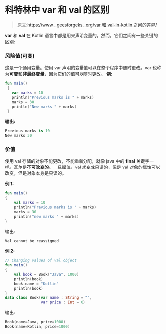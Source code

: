 # 科特林中 var 和 val 的区别

> 原文:[https://www . geesforgeks . org/var 和 val-in-kotlin 之间的差异/](https://www.geeksforgeeks.org/difference-between-var-and-val-in-kotlin/)

**var** 和 **val** 在 Kotlin 语言中都是用来声明变量的。然而，它们之间有一些关键的区别:

### 风险值(可变)

这是一个通用变量。使用 var 声明的变量值可以在整个程序中随时更改。var 也称为**可变**和**非最终变量**，因为它们的值可以随时更改。
**例:**

```kt
fun main()
 {
   var marks = 10
   println("Previous marks is " + marks)
   marks = 30
   println("New marks " + marks)
 }
```

**输出:**

```kt
Previous marks is 10
New marks 30
```

### 价值

使用 val 存储的对象不能更改，不能重新分配，就像 java 中的 **final** 关键字一样。瓦尔是**不可改变的**。一旦赋值，val 就变成只读的，但是 val 对象的属性可以改变，但是对象本身是只读的。

**例 1:**

```kt
fun main()
{
    val marks = 10 
    println("Previous marks is " + marks)
    marks = 30 
    println("new marks " + marks)
}
```

输出:

```kt
Val cannot be reassigned

```

**例 2:**

```kt
// Changing values of val object
fun main()
{
    val book = Book("Java", 1000)
    println(book)
    book.name = "Kotlin" 
    println(book)
}
data class Book(var name : String = "",
                var price : Int = 0)
```

输出:

```kt
Book(name=Java, price=1000)
Book(name=Kotlin, price=1000)

```